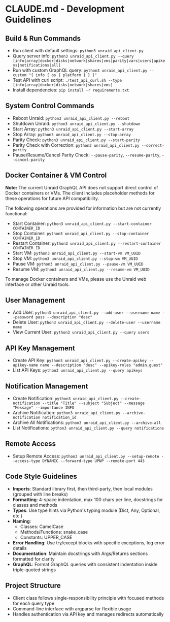 # CLAUDE.md - Development Guidelines

## Build & Run Commands
- Run client with default settings: `python3 unraid_api_client.py`
- Query server info: `python3 unraid_api_client.py --query [info|array|docker|disks|network|shares|vms|parity|vars|users|apikeys|notifications|all]`
- Run with custom GraphQL query: `python3 unraid_api_client.py --custom "{ info { os { platform } } }"`
- Test API with curl script: `./test_api_curl.sh --type [info|array|docker|disks|network|shares|vms]`
- Install dependencies: `pip install -r requirements.txt`

## System Control Commands
- Reboot Unraid: `python3 unraid_api_client.py --reboot`
- Shutdown Unraid: `python3 unraid_api_client.py --shutdown`
- Start Array: `python3 unraid_api_client.py --start-array`
- Stop Array: `python3 unraid_api_client.py --stop-array`
- Parity Check: `python3 unraid_api_client.py --start-parity`
- Parity Check with Correction: `python3 unraid_api_client.py --correct-parity`
- Pause/Resume/Cancel Parity Check: `--pause-parity`, `--resume-parity`, `--cancel-parity`

## Docker Container & VM Control
**Note:** The current Unraid GraphQL API does not support direct control of Docker containers or VMs.
The client includes placeholder methods for these operations for future API compatibility.

The following operations are provided for information but are not currently functional:
- Start Container: `python3 unraid_api_client.py --start-container CONTAINER_ID`
- Stop Container: `python3 unraid_api_client.py --stop-container CONTAINER_ID`
- Restart Container: `python3 unraid_api_client.py --restart-container CONTAINER_ID`
- Start VM: `python3 unraid_api_client.py --start-vm VM_UUID`
- Stop VM: `python3 unraid_api_client.py --stop-vm VM_UUID`
- Pause VM: `python3 unraid_api_client.py --pause-vm VM_UUID`
- Resume VM: `python3 unraid_api_client.py --resume-vm VM_UUID`

To manage Docker containers and VMs, please use the Unraid web interface or other Unraid tools.

## User Management
- Add User: `python3 unraid_api_client.py --add-user --username name --password pass --description "desc"`
- Delete User: `python3 unraid_api_client.py --delete-user --username name`
- View Current User: `python3 unraid_api_client.py --query users`

## API Key Management
- Create API Key: `python3 unraid_api_client.py --create-apikey --apikey-name name --description "desc" --apikey-roles "admin,guest"`
- List API Keys: `python3 unraid_api_client.py --query apikeys`

## Notification Management
- Create Notification: `python3 unraid_api_client.py --create-notification --title "Title" --subject "Subject" --message "Message" --importance INFO`
- Archive Notification: `python3 unraid_api_client.py --archive-notification notification_id`
- Archive All Notifications: `python3 unraid_api_client.py --archive-all`
- List Notifications: `python3 unraid_api_client.py --query notifications`

## Remote Access
- Setup Remote Access: `python3 unraid_api_client.py --setup-remote --access-type DYNAMIC --forward-type UPNP --remote-port 443`

## Code Style Guidelines
- **Imports**: Standard library first, then third-party, then local modules (grouped with line breaks)
- **Formatting**: 4-space indentation, max 100 chars per line, docstrings for classes and methods
- **Types**: Use type hints via Python's typing module (Dict, Any, Optional, etc.)
- **Naming**: 
  - Classes: CamelCase
  - Methods/Functions: snake_case
  - Constants: UPPER_CASE
- **Error Handling**: Use try/except blocks with specific exceptions, log error details
- **Documentation**: Maintain docstrings with Args/Returns sections formatted for clarity
- **GraphQL**: Format GraphQL queries with consistent indentation inside triple-quoted strings

## Project Structure
- Client class follows single-responsibility principle with focused methods for each query type
- Command-line interface with argparse for flexible usage
- Handles authentication via API key and manages redirects automatically